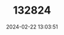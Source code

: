 ---
title: "132824"
category: "Mycteroperca epistictus"
draft: false
date: 2024-02-22 13:03:51
languages:
  English: ["Black-spotted Grouper", "Black-spotted Rockcod", "Broken-line Grouper", "Brown Rockcod", "Spottedback Grouper", "Dotted Grouper"]
  French: ["Diri", "Merou pale"]
  Japanese: ["Komon-hata"]
  Spanish; Castilian: ["Mero Palido"]
---